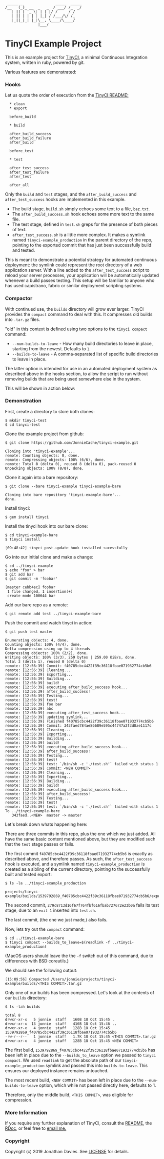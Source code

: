      _____ _               _____  _____
    /__   (_)_ __  _   _  / ___/ /_  _/
       | || | '_ \| | | |/ /     / /
       | || | | | | |_| / /___/\/ /_  
       |_||_|_| |_|\__, \____/\____/
                   |___/

TinyCI Example Project
=======================

This is an example project for [TinyCI](https://github.com/JonnieCache/tinyci), a minimal Continuous Integration system, written in ruby, powered by git.

Various features are demonstrated:

### Hooks

Let us quote the order of execution from the [TinyCI README:](https://github.com/JonnieCache/tinyci)

```
  * clean
  * export

  before_build
  
  * build
  
  after_build_success
  after_build_failure
  after_build
  
  before_test
  
  * test
  
  after_test_success
  after_test_failure
  after_test
  
  after_all
```

Only the `build` and `test` stages, and the `after_build_success` and `after_test_success` hooks are implemented in this example.

* The build stage, `build.sh` simply echoes some text to a file, `baz.txt`.
* The `after_build_success.sh` hook echoes some more text to the same file.
* The test stage, defined in `test.sh` greps for the presence of both pieces of text.
* `after_test_success.sh` is a little more complex. It makes a symlink named `tinyci-example_production` in the parent directory of the repo, pointing to the exported commit that has just been successfully build and tested.

This is meant to demonstrate a potential strategy for automated continuous deployment: the symlink could represent the root directory of a web application server. With a line added to the `after_test_success` script to reload your server processes, your application will be automatically updated whenever a build passes testing. This setup will be familiar to anyone who has used capistrano, fabric or similar deployment scripting systems.

### Compactor

With continued use, the `builds` directory will grow ever larger. TinyCI provides the `compact` command to deal with this. It compresses old builds into `.tar.gz` files.

"old" in this context is defined using two options to the `tinyci compact` command:

* `--num-builds-to-leave` - How many build directories to leave in place, starting from the newest. Defaults to `1`.
* `--builds-to-leave` - A comma-separated list of specific build directories to leave in place.

The latter option is intended for use in an automated deployment system as described above in the hooks section, to allow the script to run without removing builds that are being used somewhere else in the system.

This will be shown in action below:

### Demonstration

First, create a directory to store both clones:

    $ mkdir tinyci-test
    $ cd tinyci-test

Clone the example project from github:

    $ git clone https://github.com/JonnieCache/tinyci-example.git
    
    Cloning into 'tinyci-example'...
    remote: Counting objects: 8, done.
    remote: Compressing objects: 100% (6/6), done.
    remote: Total 8 (delta 0), reused 8 (delta 0), pack-reused 0
    Unpacking objects: 100% (8/8), done.
    
Clone it again into a bare repository:

    $ git clone --bare tinyci-example tinyci-example-bare
    
    Cloning into bare repository 'tinyci-example-bare'...
    done.
    
Install tinyci:

    $ gem install tinyci
    
Install the tinyci hook into our bare clone:

    $ cd tinyci-example-bare
    $ tinyci install
    
    [09:48:42] tinyci post-update hook installed sucessfully
    
Go into our initial clone and make a change:

    $ cd ../tinyci-example
    $ echo "foo" > bar
    $ git add bar
    $ git commit -m 'foobar'
    
    [master cebb4ec] foobar
     1 file changed, 1 insertion(+)
     create mode 100644 bar
    
Add our bare repo as a remote:

    $ git remote add test ../tinyci-example-bare
    
Push the commit and watch tinyci in action:

    $ git push test master
    
    Enumerating objects: 4, done.
    Counting objects: 100% (4/4), done.
    Delta compression using up to 4 threads
    Compressing objects: 100% (2/2), done.
    Writing objects: 100% (3/3), 259 bytes | 259.00 KiB/s, done.
    Total 3 (delta 1), reused 0 (delta 0)
    remote: [12:56:39] Commit: f40785cbc4422f39c36118fbae071932774cb5b6
    remote: [12:56:39] Cleaning...
    remote: [12:56:39] Exporting...
    remote: [12:56:39] Building...
    remote: [12:56:39] build!
    remote: [12:56:39] executing after_build_success hook...
    remote: [12:56:39] after_build_success!
    remote: [12:56:39] Testing...
    remote: [12:56:39] test!
    remote: [12:56:39] foo bar
    remote: [12:56:39] abc
    remote: [12:56:39] executing after_test_success hook...
    remote: [12:56:39] updating symlink...
    remote: [12:56:39] Finished f40785cbc4422f39c36118fbae071932774cb5b6
    remote: [12:56:39] Commit: 343faed784ae86689e595c44747a2f3d8ae1117c
    remote: [12:56:39] Cleaning...
    remote: [12:56:39] Exporting...
    remote: [12:56:39] Building...
    remote: [12:56:39] build!
    remote: [12:56:39] executing after_build_success hook...
    remote: [12:56:39] after_build_success!
    remote: [12:56:39] Testing...
    remote: [12:56:39] test!
    remote: [12:56:39] test: `/bin/sh -c './test.sh'` failed with status 1
    remote: [12:56:39] Commit: <NEW COMMIT>
    remote: [12:56:39] Cleaning...
    remote: [12:56:39] Exporting...
    remote: [12:56:39] Building...
    remote: [12:56:39] build!
    remote: [12:56:39] executing after_build_success hook...
    remote: [12:56:39] after_build_success!
    remote: [12:56:39] Testing...
    remote: [12:56:39] test!
    remote: [12:56:39] test: `/bin/sh -c './test.sh'` failed with status 1
    To ../tinyci-example-bare
       343faed..<NEW>  master -> master
    
Let's break down whats happening here:

There are three commits in this repo, plus the one which we just added. All have the same basic content mentioned above, but they are modified such that the `test` stage passes or fails.

The first commit `f40785cbc4422f39c36118fbae071932774cb5b6` is exactly as described above, and therefore passes. As such, the `after_test_success` hook is executed, and a symlink named `tinyci-example_production` is created as a sibling of the current directory, pointing to the successfully built and tested export:


    $ ls -la ../tinyci-example_production
    
    projects/tinyci-example/builds/1539792869_f40785cbc4422f39c36118fbae071932774cb5b6/export

The second commit, `279c8713d16f67f764fbf616fbab727672e23b0a` fails its test stage, due to an `exit 1` inserted into `test.sh`.

The last commit, (the one we just made,) also fails.

Now, lets try out the `compact` command:

    $ cd ../tinyci-example-bare
    $ tinyci compact --builds_to_leave=$(readlink -f ../tinyci-example_production)
    
(MacOS users should leave the the `-f` switch out of this command, due to differences with BSD coreutils.)

We should see the following output:

    [15:09:56] Compacted /Users/jonnie/projects/tinyci-example/builds/<THIS COMMIT>.tar.gz
    
Only one of our builds has been compressed. Let's look at the contents of our `builds` directory:

    $ ls -lah builds
    
    total 8
    drwxr-xr-x   5 jonnie  staff   160B 18 Oct 15:45 .
    drwxr-xr-x  13 jonnie  staff   416B 18 Oct 15:46 ..
    drwxr-xr-x   4 jonnie  staff   128B 18 Oct 15:45 1539792869_f40785cbc4422f39c36118fbae071932774cb5b6
    -rw-r--r--   1 jonnie  staff   1.7K 18 Oct 15:45 <THIS COMMIT>.tar.gz
    drwxr-xr-x   4 jonnie  staff   128B 18 Oct 15:45 <NEW COMMIT>
    
The first build, `1539792869_f40785cbc4422f39c36118fbae071932774cb5b6` has been left in place due to the `--builds_to_leave` option we passed to `tinyci compact`. We used `readlink` to get the absolute path of our `tinyci-example_production` symlink and passed this into `builds-to-leave`. This ensures our deployed instance remains untouched.
    
The most recent build, `<NEW COMMIT>` has been left in place due to the `--num-builds-to-leave` option, which while not passed directly here, defaults to 1.

Therefore, only the middle build, `<THIS COMMIT>`, was eligible for compression.

### More Information

If you require any further explanation of TinyCI, consult the [README](https://github.com/JonnieCache/tinyci), the [RDoc](http://rdoc.info/gems/tinyci), or feel free to [email me.](mailto:jonnie@cleverna.me)

### Copyright

Copyright (c) 2019 Jonathan Davies. See [LICENSE](LICENSE) for details.

